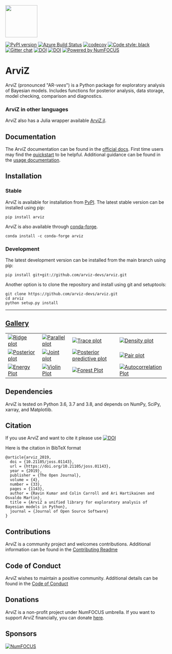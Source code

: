 <img src="https://arviz-devs.github.io/arviz/_static/logo.png" height=100></img>

[![PyPI version](https://badge.fury.io/py/arviz.svg)](https://badge.fury.io/py/arviz)
[![Azure Build Status](https://dev.azure.com/ArviZ/ArviZ/_apis/build/status/arviz-devs.arviz?branchName=main)](https://dev.azure.com/ArviZ/ArviZ/_build/latest?definitionId=1&branchName=main)
[![codecov](https://codecov.io/gh/arviz-devs/arviz/branch/main/graph/badge.svg)](https://codecov.io/gh/arviz-devs/arviz)
[![Code style: black](https://img.shields.io/badge/code%20style-black-000000.svg)](https://github.com/ambv/black)
[![Gitter chat](https://badges.gitter.im/gitterHQ/gitter.png)](https://gitter.im/arviz-devs/community)
[![DOI](http://joss.theoj.org/papers/10.21105/joss.01143/status.svg)](https://doi.org/10.21105/joss.01143) [![DOI](https://zenodo.org/badge/DOI/10.5281/zenodo.2540945.svg)](https://doi.org/10.5281/zenodo.2540945)
[![Powered by NumFOCUS](https://img.shields.io/badge/powered%20by-NumFOCUS-orange.svg?style=flat&colorA=E1523D&colorB=007D8A)](https://numfocus.org)
# ArviZ

ArviZ (pronounced "AR-_vees_") is a Python package for exploratory analysis of Bayesian models.
Includes functions for posterior analysis, data storage, model checking, comparison and diagnostics.

### ArviZ in other languages
ArviZ also has a Julia wrapper available [ArviZ.jl](https://arviz-devs.github.io/ArviZ.jl/stable/).

## Documentation

The ArviZ documentation can be found in the [official docs](https://arviz-devs.github.io/arviz/index.html).
First time users may find the [quickstart](https://arviz-devs.github.io/arviz/getting_started/Introduction.html)
to be helpful. Additional guidance can be found in the
[usage documentation](https://arviz-devs.github.io/arviz/usage.html).


## Installation

### Stable
ArviZ is available for installation from [PyPI](https://pypi.org/project/arviz/).
The latest stable version can be installed using pip:

```
pip install arviz
```

ArviZ is also available through [conda-forge](https://anaconda.org/conda-forge/arviz).

```
conda install -c conda-forge arviz
```

### Development
The latest development version can be installed from the main branch using pip:

```
pip install git+git://github.com/arviz-devs/arviz.git
```

Another option is to clone the repository and install using git and setuptools:

```
git clone https://github.com/arviz-devs/arviz.git
cd arviz
python setup.py install
```

-------------------------------------------------------------------------------
## [Gallery](https://arviz-devs.github.io/arviz/examples/index.html)

<p>
<table>
<tr>

  <td>
  <a href="https://arviz-devs.github.io/arviz/examples/plot_forest_ridge.html">
  <img alt="Ridge plot"
  src="https://raw.githubusercontent.com/arviz-devs/arviz/gh-pages/_static/plot_forest_ridge_thumb.png" />
  </a>
  </td>

  <td>
  <a href="https://arviz-devs.github.io/arviz/examples/plot_parallel.html">
  <img alt="Parallel plot"
  src="https://raw.githubusercontent.com/arviz-devs/arviz/gh-pages/_static/plot_parallel_minmax_thumb.png" />
  </a>
  </td>

  <td>
  <a href="https://arviz-devs.github.io/arviz/examples/plot_trace.html">
  <img alt="Trace plot"
  src="https://raw.githubusercontent.com/arviz-devs/arviz/gh-pages/_static/plot_trace_bars_thumb.png" />
  </a>
  </td>

  <td>
  <a href="https://arviz-devs.github.io/arviz/examples/plot_density.html">
  <img alt="Density plot"
  src="https://raw.githubusercontent.com/arviz-devs/arviz/gh-pages/_static/plot_density_thumb.png" />
  </a>
  </td>

  </tr>
  <tr>

  <td>
  <a href="https://arviz-devs.github.io/arviz/examples/plot_posterior.html">
  <img alt="Posterior plot"
  src="https://raw.githubusercontent.com/arviz-devs/arviz/gh-pages/_static/plot_posterior_thumb.png" />
  </a>
  </td>

  <td>
  <a href="https://arviz-devs.github.io/arviz/examples/plot_joint.html">
  <img alt="Joint plot"
  src="https://raw.githubusercontent.com/arviz-devs/arviz/gh-pages/_static/plot_joint_thumb.png" />
  </a>
  </td>

  <td>
  <a href="https://arviz-devs.github.io/arviz/examples/plot_ppc.html">
  <img alt="Posterior predictive plot"
  src="https://raw.githubusercontent.com/arviz-devs/arviz/gh-pages/_static/plot_ppc_thumb.png" />
  </a>
  </td>

  <td>
  <a href="https://arviz-devs.github.io/arviz/examples/plot_pair.html">
  <img alt="Pair plot"
  src="https://raw.githubusercontent.com/arviz-devs/arviz/gh-pages/_static/plot_pair_thumb.png" />
  </a>
  </td>

  </tr>
  <tr>

  <td>
  <a href="https://arviz-devs.github.io/arviz/examples/plot_energy.html">
  <img alt="Energy Plot"
  src="https://raw.githubusercontent.com/arviz-devs/arviz/gh-pages/_static/plot_pair_hex_thumb.png" />
  </a>
  </td>

  <td>
  <a href="https://arviz-devs.github.io/arviz/examples/plot_violin.html">
  <img alt="Violin Plot"
  src="https://raw.githubusercontent.com/arviz-devs/arviz/gh-pages/_static/plot_violin_thumb.png" />
  </a>
  </td>

  <td>
  <a href="https://arviz-devs.github.io/arviz/examples/plot_forest.html">
  <img alt="Forest Plot"
  src="https://raw.githubusercontent.com/arviz-devs/arviz/gh-pages/_static/plot_forest_thumb.png" />
  </a>
  </td>

  <td>
  <a href="https://arviz-devs.github.io/arviz/examples/plot_autocorr.html">
  <img alt="Autocorrelation Plot"
  src="https://raw.githubusercontent.com/arviz-devs/arviz/gh-pages/_static/plot_autocorr_thumb.png" />
  </a>
  </td>

</tr>
</table>

## Dependencies

ArviZ is tested on Python 3.6, 3.7 and 3.8, and depends on NumPy, SciPy, xarray, and Matplotlib.


## Citation


If you use ArviZ and want to cite it please use [![DOI](http://joss.theoj.org/papers/10.21105/joss.01143/status.svg)](https://doi.org/10.21105/joss.01143)

Here is the citation in BibTeX format

```
@article{arviz_2019,
  doi = {10.21105/joss.01143},
  url = {https://doi.org/10.21105/joss.01143},
  year = {2019},
  publisher = {The Open Journal},
  volume = {4},
  number = {33},
  pages = {1143},
  author = {Ravin Kumar and Colin Carroll and Ari Hartikainen and Osvaldo Martin},
  title = {ArviZ a unified library for exploratory analysis of Bayesian models in Python},
  journal = {Journal of Open Source Software}
}
```


## Contributions
ArviZ is a community project and welcomes contributions.
Additional information can be found in the [Contributing Readme](https://github.com/arviz-devs/arviz/blob/main/CONTRIBUTING.md)


## Code of Conduct
ArviZ wishes to maintain a positive community. Additional details
can be found in the [Code of Conduct](https://github.com/arviz-devs/arviz/blob/main/CODE_OF_CONDUCT.md)

## Donations
ArviZ is a non-profit project under NumFOCUS umbrella. If you want to support ArviZ financially, you can donate [here](https://numfocus.org/donate-to-arviz).

## Sponsors
[![NumFOCUS](https://i0.wp.com/numfocus.org/wp-content/uploads/2019/06/AffiliatedProject.png)](https://numfocus.org)
